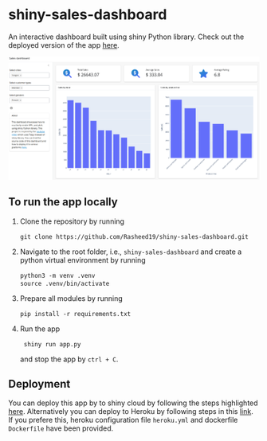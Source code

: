 # shiny-sales-dashboard
An interactive dashboard built using shiny Python library. Check out the deployed version of the app [here](https://rasheed-ibraheem.shinyapps.io/sales-dashboard/).

![Dashboard UI](assets/dashboard_ui.png)

## To run the app locally
1. Clone the repository by running
    ```
    git clone https://github.com/Rasheed19/shiny-sales-dashboard.git
    ```
1. Navigate to the root folder, i.e., `shiny-sales-dashboard` and create a python virtual environment by running
    ```
    python3 -m venv .venv
    source .venv/bin/activate
    ``` 
1. Prepare all modules by running
    ```
    pip install -r requirements.txt
    ```
1. Run the app
   ```
    shiny run app.py
    ```
    and stop the app by  `ctrl + C`.

## Deployment
You can deploy this app by to shiny cloud by following the steps highlighted [here](https://shiny.posit.co/py/docs/deploy-cloud.html). Alternatively you can deploy to Heroku by following steps in this [link](https://github.com/analythium/shiny-load-balancing/blob/main/01-heroku.md). If you prefere this, heroku configuration file `heroku.yml` and dockerfile `Dockerfile` have been provided.

